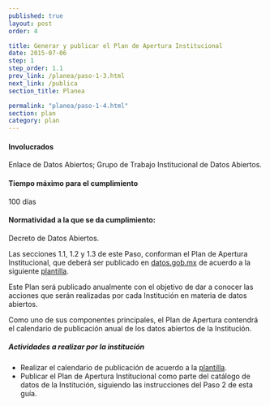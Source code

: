 ```yaml
---
published: true
layout: post
order: 4

title: Generar y publicar el Plan de Apertura Institucional
date: 2015-07-06
step: 1
step_order: 1.1
prev_link: /planea/paso-1-3.html
next_link: /publica
section_title: Planea

permalink: "planea/paso-1-4.html"
section: plan
category: plan
---
```


#### Involucrados

Enlace de Datos Abiertos; Grupo de Trabajo Institucional de Datos Abiertos.

#### Tiempo máximo para el cumplimiento

100 días

#### Normatividad a la que se da cumplimiento:

Decreto de Datos Abiertos.

Las secciones 1.1, 1.2 y 1.3 de este Paso, conforman el Plan de Apertura Institucional, que deberá ser publicado en <a href="http://datos.gob.mx" target="_blank">datos.gob.mx</a> de acuerdo a la siguiente <a href="../docs/plan_de_apertura.csv">plantilla</a>.

Este Plan será publicado anualmente con el objetivo de dar a conocer las acciones que serán realizadas por cada Institución en materia de datos abiertos.

Como uno de sus componentes principales, el Plan de Apertura contendrá el calendario de publicación anual de los datos abiertos de la Institución.

##### Actividades a realizar por la institución

<ul class="highlight-list">
    <li>Realizar el calendario de publicación de acuerdo a la <a href="../docs/plan_de_apertura.csv">plantilla</a>.</li>
    <li>Publicar el Plan de Apertura Institucional como parte del catálogo de datos de la Institución, siguiendo las instrucciones del Paso 2 de esta guía.</li>
</ul>
